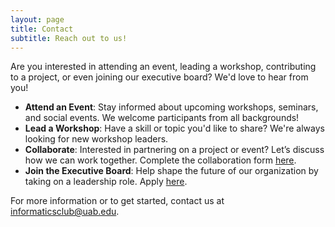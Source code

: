 ```yaml
---
layout: page
title: Contact
subtitle: Reach out to us!
---
```


Are you interested in attending an event, leading a workshop, contributing to a project, or even joining our executive board?
We'd love to hear from you!

- **Attend an Event**: Stay informed about upcoming workshops, seminars, and social events. We welcome participants from all backgrounds!
- **Lead a Workshop**: Have a skill or topic you'd like to share? We're always looking for new workshop leaders.
- **Collaborate**: Interested in partnering on a project or event? Let’s discuss how we can work together. Complete the collaboration form [here](https://uab.campuslabs.com/engage/submitter/form/start/657935).
- **Join the Executive Board**: Help shape the future of our organization by taking on a leadership role. Apply [here](https://uab.campuslabs.com/engage/submitter/form/start/546603).

For more information or to get started, contact us at [informaticsclub@uab.edu](mailto:informaticsclub@uab.edu).
